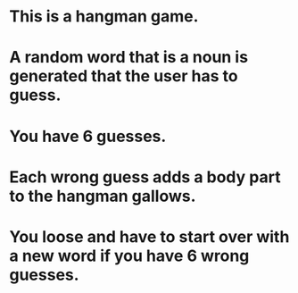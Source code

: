 # This is a hangman game. 
# A random word that is a noun is generated that the user has to guess.
# You have 6 guesses. 
# Each wrong guess adds a body part to the hangman gallows.
# You loose and have to start over with a new word if you have 6 wrong guesses.